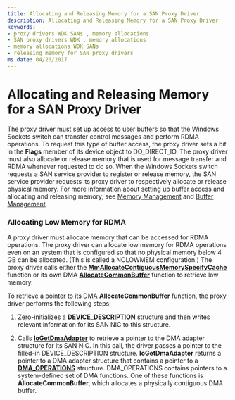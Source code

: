 ```yaml
---
title: Allocating and Releasing Memory for a SAN Proxy Driver
description: Allocating and Releasing Memory for a SAN Proxy Driver
keywords:
- proxy drivers WDK SANs , memory allocations
- SAN proxy drivers WDK , memory allocations
- memory allocations WDK SANs
- releasing memory for SAN proxy drivers
ms.date: 04/20/2017
---
```


# Allocating and Releasing Memory for a SAN Proxy Driver





The proxy driver must set up access to user buffers so that the Windows Sockets switch can transfer control messages and perform RDMA operations. To request this type of buffer access, the proxy driver sets a bit in the **Flags** member of its device object to DO\_DIRECT\_IO. The proxy driver must also allocate or release memory that is used for message transfer and RDMA whenever requested to do so. When the Windows Sockets switch requests a SAN service provider to register or release memory, the SAN service provider requests its proxy driver to respectively allocate or release physical memory. For more information about setting up buffer access and allocating and releasing memory, see [Memory Management](../kernel/managing-memory-for-drivers.md) and [Buffer Management](/windows-hardware/drivers/ddi/index).

### Allocating Low Memory for RDMA

A proxy driver must allocate memory that can be accessed for RDMA operations. The proxy driver can allocate low memory for RDMA operations even on an system that is configured so that no physical memory below 4 GB can be allocated. (This is called a NOLOWMEM configuration.) The proxy driver calls either the [**MmAllocateContiguousMemorySpecifyCache**](/windows-hardware/drivers/ddi/wdm/nf-wdm-mmallocatecontiguousmemoryspecifycache) function or its own DMA [**AllocateCommonBuffer**](/windows-hardware/drivers/ddi/wdm/nc-wdm-pallocate_common_buffer) function to retrieve low memory.

To retrieve a pointer to its DMA **AllocateCommonBuffer** function, the proxy driver performs the following steps:

1.  Zero-initializes a [**DEVICE\_DESCRIPTION**](/windows-hardware/drivers/ddi/wdm/ns-wdm-_device_description) structure and then writes relevant information for its SAN NIC to this structure.

2.  Calls [**IoGetDmaAdapter**](/windows-hardware/drivers/ddi/wdm/nf-wdm-iogetdmaadapter) to retrieve a pointer to the DMA adapter structure for its SAN NIC. In this call, the driver passes a pointer to the filled-in DEVICE\_DESCRIPTION structure. **IoGetDmaAdapter** returns a pointer to a DMA adapter structure that contains a pointer to a [**DMA\_OPERATIONS**](/windows-hardware/drivers/ddi/wdm/ns-wdm-_dma_operations) structure. DMA\_OPERATIONS contains pointers to a system-defined set of DMA functions. One of these functions is **AllocateCommonBuffer**, which allocates a physically contiguous DMA buffer.

 

